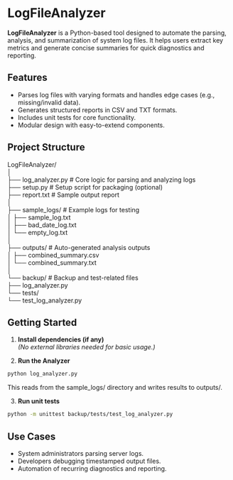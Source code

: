 # LogFileAnalyzer

**LogFileAnalyzer** is a Python-based tool designed to automate the parsing, analysis, and summarization of system log files. It helps users extract key metrics and generate concise summaries for quick diagnostics and reporting.

## Features

- Parses log files with varying formats and handles edge cases (e.g., missing/invalid data).
- Generates structured reports in CSV and TXT formats.
- Includes unit tests for core functionality.
- Modular design with easy-to-extend components.

## Project Structure

LogFileAnalyzer/<br>
│ <br>
├── log_analyzer.py # Core logic for parsing and analyzing logs <br>
├── setup.py # Setup script for packaging (optional) <br>
├── report.txt # Sample output report <br>
│ <br>
├── sample_logs/ # Example logs for testing <br>
│ ├── sample_log.txt <br>
│ ├── bad_date_log.txt <br>
│ └── empty_log.txt <br>
│ <br>
├── outputs/ # Auto-generated analysis outputs <br>
│ ├── combined_summary.csv <br>
│ └── combined_summary.txt <br>
│ <br>
└── backup/ # Backup and test-related files <br>
├── log_analyzer.py <br>
└── tests/ <br>
└── test_log_analyzer.py <br>

## Getting Started

1. **Install dependencies (if any)**  
   *(No external libraries needed for basic usage.)*

2. **Run the Analyzer**

```bash
python log_analyzer.py

```
This reads from the sample_logs/ directory and writes results to outputs/.

3. **Run unit tests**

```bash
python -m unittest backup/tests/test_log_analyzer.py
```

## Use Cases
- System administrators parsing server logs.
- Developers debugging timestamped output files.
- Automation of recurring diagnostics and reporting.

